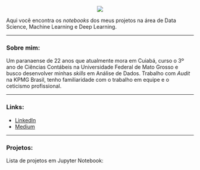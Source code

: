 <p align="center">
  <img src="https://github.com/edubandeira/data_science/blob/main/banner.png?raw=true" >
</p>

Aqui você encontra os *notebooks* dos meus projetos na área de Data Science, Machine Learning e Deep Learning.

---

### Sobre mim:

Um paranaense de 22 anos que atualmente mora em Cuiabá, curso o 3º ano de Ciências Contábeis na Universidade Federal de Mato Grosso e busco desenvolver minhas *skills* em Análise de Dados. Trabalho com *Audit* na KPMG Brasil, tenho familiaridade com o trabalho em equipe e o ceticismo profissional.

---

### Links:

* [LinkedIn](https://bit.ly/3xXsQFl)
* [Medium](https://bit.ly/2W2jEm5)

---

### Projetos:
Lista de projetos em Jupyter Notebook:
